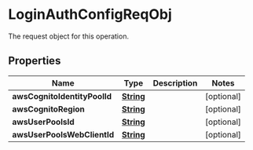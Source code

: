 

# LoginAuthConfigReqObj

The request object for this operation.

## Properties

| Name | Type | Description | Notes |
|------------ | ------------- | ------------- | -------------|
|**awsCognitoIdentityPoolId** | [**String**](String.md) |  |  [optional] |
|**awsCognitoRegion** | [**String**](String.md) |  |  [optional] |
|**awsUserPoolsId** | [**String**](String.md) |  |  [optional] |
|**awsUserPoolsWebClientId** | [**String**](String.md) |  |  [optional] |



